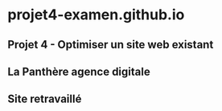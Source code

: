 # projet4-examen.github.io
## Projet 4 - Optimiser un site web existant
## La Panthère agence digitale
## Site retravaillé
